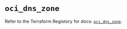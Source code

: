 # `oci_dns_zone`

Refer to the Terraform Registory for docs: [`oci_dns_zone`](https://registry.terraform.io/providers/oracle/oci/6.18.0/docs/resources/dns_zone).
